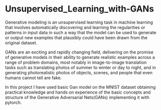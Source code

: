 # Unsupervised_Learning_with-GANs


Generative modeling is an unsupervised learning task in machine learning that involves automatically discovering and learning the regularities or patterns in input data in such a way that the model can be used to generate or output new examples that plausibly could have been drawn from the original dataset.

GANs are an exciting and rapidly changing field, delivering on the promise of generative models in their ability to generate realistic examples across a range of problem domains, most notably in image-to-image translation tasks such as translating photos of summer to winter or day to night, and in generating photorealistic photos of objects, scenes, and people that even humans cannot tell are fake.

In this project I have used basic Gan model on the MNIST dataset obtaining practical knowledge and hands on experience of the basic concepts and structure of the Generative Adversarial Nets(GANs) implementing it with pytorch.
